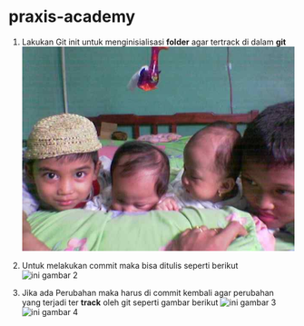 # praxis-academy
1. 	Lakukan Git init untuk menginisialisasi **folder** agar tertrack di dalam **git**
![ini gambar 1](https://github.com/khoriers/IMAGE/blob/master/094.jpg)

2. 	Untuk melakukan commit maka bisa ditulis seperti berikut
![ini gambar 2](https://tedyfirdaus11.github.io//ImagesKP/Screenshot_7.png)
3. 	Jika ada Perubahan maka harus di commit kembali agar perubahan yang terjadi ter **track** oleh git seperti gambar berikut
![ini gambar 3](https://tedyfirdaus11.github.io//ImagesKP/Screenshot_8.png)
![ini gambar 4](https://tedyfirdaus11.github.io//ImagesKP/Screenshot_9.png)
